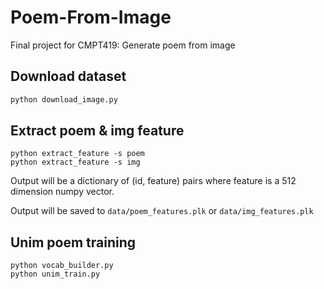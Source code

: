 # Poem-From-Image
Final project for CMPT419: Generate poem from image

## Download dataset

```bash
python download_image.py
```

## Extract poem & img feature

```
python extract_feature -s poem
python extract_feature -s img
```

Output will be a dictionary of (id, feature) pairs
where feature is a 512 dimension numpy vector.

Output will be saved to `data/poem_features.plk` or 
`data/img_features.plk`

## Unim poem training

```
python vocab_builder.py 
python unim_train.py
```

